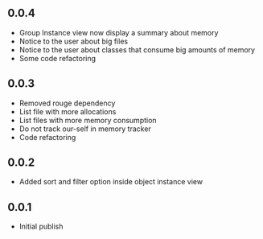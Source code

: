 ## 0.0.4
* Group Instance view now display a summary about memory
* Notice to the user about big files
* Notice to the user about classes that consume big amounts of memory
* Some code refactoring
## 0.0.3
* Removed rouge dependency
* List file with more allocations
* List files with more memory consumption
* Do not track our-self in memory tracker
* Code refactoring
## 0.0.2
* Added sort and filter option inside object instance view
## 0.0.1
* Initial publish